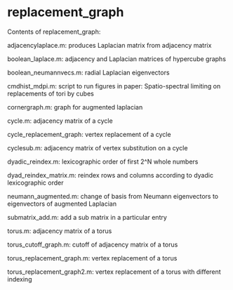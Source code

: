 # replacement_graph
Contents of replacement_graph:

adjacencylaplace.m: produces Laplacian matrix from adjacency matrix

boolean_laplace.m: adjacency and Laplacian matrices of hypercube graphs

boolean_neumannvecs.m: radial Laplacian eigenvectors

cmdhist_mdpi.m: script to run figures in paper: Spatio-spectral limiting on replacements of tori by cubes

cornergraph.m: graph for augmented laplacian

cycle.m: adjacency matrix of a cycle

cycle_replacement_graph: vertex replacement of a cycle

cyclesub.m: adjacency matrix of vertex substitution on a cycle

dyadic_reindex.m: lexicographic order of first 2^N whole numbers

dyad_reindex_matrix.m: reindex rows and columns according to dyadic lexicographic order

neumann_augmented.m: change of basis from Neumann eigenvectors to eigenvectors of augmented Laplacian

submatrix_add.m: add a sub matrix in a particular entry

torus.m: adjacency matrix of a torus

torus_cutoff_graph.m: cutoff of adjacency matrix of a torus

torus_replacement_graph.m: vertex replacement of a torus

torus_replacement_graph2.m: vertex replacement of a torus with different indexing
